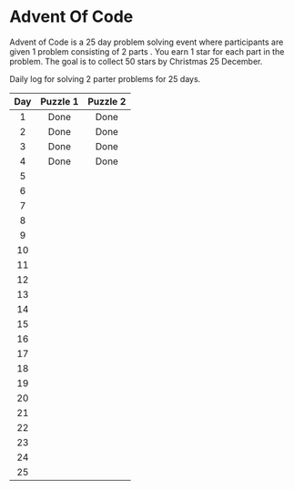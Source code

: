 # Advent Of Code

Advent of Code is a 25 day problem solving event where participants are given 1 problem consisting of 2 parts . You earn 1 star for each part in the problem.
The goal is to collect 50 stars by Christmas 25 December.

Daily log for solving 2 parter problems for 25 days.

| Day  | Puzzle 1 | Puzzle 2 |
| :--: | :------: | :------: |
|  1   |   Done   |   Done   |
|  2   |   Done   |   Done   |
|  3   |   Done   |   Done   |
|  4   |   Done   |   Done   |
|  5   |          |          |
|  6   |          |          |
|  7   |          |          |
|  8   |          |          |
|  9   |          |          |
|  10  |          |          |
|  11  |          |          |
|  12  |          |          |
|  13  |          |          |
|  14  |          |          |
|  15  |          |          |
|  16  |          |          |
|  17  |          |          |
|  18  |          |          |
|  19  |          |          |
|  20  |          |          |
|  21  |          |          |
|  22  |          |          |
|  23  |          |          |
|  24  |          |          |
|  25  |          |          |
